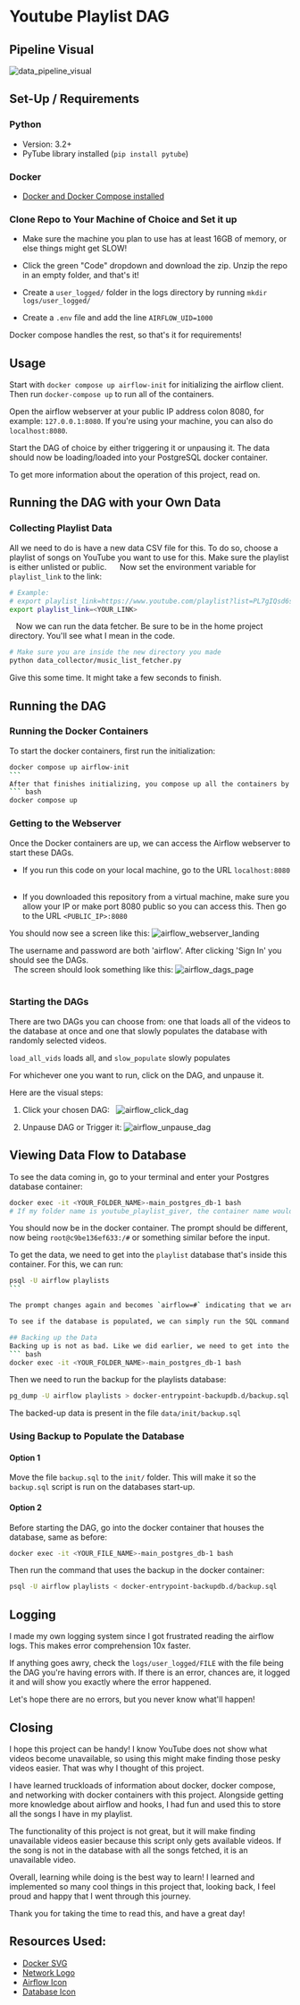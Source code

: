 # Youtube Playlist DAG

## Pipeline Visual
![data_pipeline_visual]

## Set-Up / Requirements

### Python
* Version: 3.2+
* PyTube library installed (`pip install pytube`)

### Docker
* [ Docker and Docker Compose installed ][docker_installation]

### Clone Repo to Your Machine of Choice and Set it up
* Make sure the machine you plan to use has at least 16GB of memory, or else things might get SLOW!

* Click the green "Code" dropdown and download the zip. Unzip the repo in an empty folder, and that's it!

* Create a `user_logged/` folder in the logs directory by running `mkdir logs/user_logged/`

* Create a `.env` file and add the line `AIRFLOW_UID=1000`

Docker compose handles the rest, so that's it for requirements!

## Usage
Start with `docker compose up airflow-init` for initializing the airflow client. Then run `docker-compose up` to run all of the containers.

Open the airflow webserver at your public IP address colon 8080, for example: `127.0.0.1:8080`. If you're using your machine, you can also do `localhost:8080`.

Start the DAG of choice by either triggering it or unpausing it. The data should now be loading/loaded into your PostgreSQL docker container. 

To get more information about the operation of this project, read on.

## Running the DAG with your Own Data
### Collecting Playlist Data
All we need to do is have a new data CSV file for this. To do so, choose a playlist of songs on YouTube you want to use for this. Make sure the playlist is either unlisted or public.  
​  
​Now set the environment variable for `playlist_link` to the link:
``` bash
# Example:
# export playlist_link=https://www.youtube.com/playlist?list=PL7gIQsd6srbb0o9JHmZqZqe0kIHa9NCFO
export playlist_link=<YOUR_LINK>
```
​  
​Now we can run the data fetcher. Be sure to be in the home project directory. You'll see what I mean in the code. 
``` bash
# Make sure you are inside the new directory you made
python data_collector/music_list_fetcher.py
```
Give this some time. It might take a few seconds to finish.  

## Running the DAG
### Running the Docker Containers
To start the docker containers, first run the initialization:
``` bash
docker compose up airflow-init
```  
After that finishes initializing, you compose up all the containers by running:
``` bash
docker compose up
```
### Getting to the Webserver
Once the Docker containers are up, we can access the Airflow webserver to start these DAGs.

* If you run this code on your local machine, go to the URL `localhost:8080`  

* If you downloaded this repository from a virtual machine, make sure you allow your IP or make port 8080 public so you can access this. Then go to the URL `<PUBLIC_IP>:8080`
​  
​  

You should now see a screen like this:
![airflow_webserver_landing]

The username and password are both 'airflow'. After clicking 'Sign In' you should see the DAGs.  
​  
The screen should look something like this:
![airflow_dags_page]  
​  
​  
### Starting the DAGs
There are two DAGs you can choose from: one that loads all of the videos to the database at once and one that slowly populates the database with randomly selected videos.  

`load_all_vids` loads all, and `slow_populate` slowly populates

For whichever one you want to run, click on the DAG, and unpause it.

Here are the visual steps:  
1. Click your chosen DAG:  
![airflow_click_dag]

2. Unpause DAG or Trigger it:
![airflow_unpause_dag]

## Viewing Data Flow to Database
To see the data coming in, go to your terminal and enter your Postgres database container:
``` bash
docker exec -it <YOUR_FOLDER_NAME>-main_postgres_db-1 bash
# If my folder name is youtube_playlist_giver, the container name would be youtube_playlist_giver-main_postgres_db-1
```

You should now be in the docker container. The prompt should be different, now being `root@c9be136ef633:/#` or something similar before the input.  

To get the data, we need to get into the `playlist` database that's inside this container. For this, we can run:
``` bash
psql -U airflow playlists
```  

The prompt changes again and becomes `airflow=#` indicating that we are now inside the database. If we list the tables running the command `\dt`, we will see our `songs` table.

To see if the database is populated, we can simply run the SQL command ```SELECT * FROM `songs`;``` and if we did everything correctly, there should be data in there.

## Backing up the Data
Backing up is not as bad. Like we did earlier, we need to get into the container that runs the database.
``` bash
docker exec -it <YOUR_FOLDER_NAME>-main_postgres_db-1 bash
```

Then we need to run the backup for the playlists database:
``` bash
pg_dump -U airflow playlists > docker-entrypoint-backupdb.d/backup.sql
```

The backed-up data is present in the file `data/init/backup.sql`

### Using Backup to Populate the Database
#### Option 1
Move the file `backup.sql` to the `init/` folder. This will make it so the `backup.sql` script is run on the databases start-up.

#### Option 2
Before starting the DAG, go into the docker container that houses the database, same as before:
``` bash
docker exec -it <YOUR_FILE_NAME>-main_postgres_db-1 bash
```

Then run the command that uses the backup in the docker container:
``` bash
psql -U airflow playlists < docker-entrypoint-backupdb.d/backup.sql
```

## Logging
I made my own logging system since I got frustrated reading the airflow logs. This makes error comprehension 10x faster.

If anything goes awry, check the `logs/user_logged/FILE` with the file being the DAG you're having errors with. If there is an error, chances are, it logged it and will show you exactly where the error happened.

Let's hope there are no errors, but you never know what'll happen!

## Closing
I hope this project can be handy! I know YouTube does not show what videos become unavailable, so using this might make finding those pesky videos easier. That was why I thought of this project.  

I have learned truckloads of information about docker, docker compose, and networking with docker containers with this project. Alongside getting more knowledge about airflow and hooks, I had fun and used this to store all the songs I have in my playlist.

The functionality of this project is not great, but it will make finding unavailable videos easier because this script only gets available videos. If the song is not in the database with all the songs fetched, it is an unavailable video.

Overall, learning while doing is the best way to learn! I learned and implemented so many cool things in this project that, looking back, I feel proud and happy that I went through this journey.

Thank you for taking the time to read this, and have a great day!

## Resources Used:
* [ Docker SVG ][docker_ship]
* [ Network Logo ][network_logo]
* [ Airflow Icon ][airflow_icon]
* [ Database Icon ][database_icon]

<!-- HyperLinks -->
[docker_installation]: https://docs.docker.com/engine/install/ "Docker Installation"

<!-- Images -->
[data_pipeline_visual]: https://raw.githubusercontent.com/Nishal3/youtube_playlist_dag/assets/Youtube_Playlist_DAG.png "Final Pipeline Visual"

[airflow_webserver_landing]: https://raw.githubusercontent.com/Nishal3/youtube_playlist_dag/assets/Airflow_Webserver_Landing.png "Airflow Webserver Landing Page"

[airflow_dags_page]: https://raw.githubusercontent.com/Nishal3/youtube_playlist_dag/assets/Airflow_DAGs_Page.png "Airflow DAGs Page"

[airflow_click_dag]: https://raw.githubusercontent.com/Nishal3/youtube_playlist_dag/assets/Airflow_Click_DAG.png "Click DAG" 

[airflow_unpause_dag]: https://raw.githubusercontent.com/Nishal3/youtube_playlist_dag/assets/Airflow_Unpause_DAG.png "Unpause DAG"

<!-- Cited Works - Links -->

[docker_ship]: https://commons.wikimedia.org/wiki/File:Docker-svgrepo-com.svg "Docker Ship"

[network_logo]: https://iconscout.com/free-icon/network-363 "Network Logo"

[file_storage_icon]: https://iconscout.com/free-icon/file-box-3155207 "File Storage Icon"

[airflow_icon]: https://commons.wikimedia.org/wiki/File:AirflowLogo.png "Airflow Icon"

[database_icon]: https://iconduck.com/icons/21839/database# "Database Icon"
